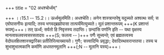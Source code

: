 +++
title = "02 अधश्चोर्ध्वम्"

+++
।।15.1 -- 15.2।। ऊर्ध्वमूलमिति। अधश्चेति। अनेन शास्त्रान्तरेषु यदुच्यते
अश्वत्थः सर्वं; स एवोपासनीयः इत्यादि; तस्य भगवद्ब्रह्मोपासा
तात्पर्यमित्युच्यते। मूलं प्रशान्तरूपम् +++(K प्रशान्तं रूपम्)+++। तत्
ऊर्ध्वं; सर्वतो हि निवृत्तस्य तदाप्तिः। छन्दांसि पर्णानि इति -- यथा
वृक्षस्य मानत्वफलवत्त्वसरसतादयः +++(S; फलत्व -- )+++ पर्णैः सूच्यन्ते; एवं
ब्रह्मतत्त्वस्य वेदोपलक्षितशास्त्रद्वारिका प्रतीतिरित्याख्यायते। गुणैः;
सत्त्वादिभिः प्रवृद्धाः; देवादिस्थावरान्ततया। तस्य च शुभाशुभात्मकानि
कर्माणि अधस्तनमूलानि +++(;N -- मूलानि यस्य)+++।
